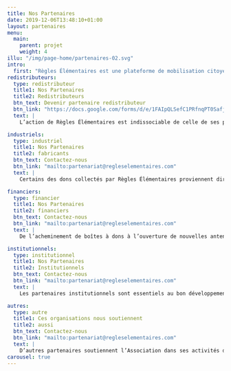 ```yaml
---
title: Nos Partenaires
date: 2019-12-06T13:48:10+01:00
layout: partenaires
menu:
  main:
    parent: projet
    weight: 4
illu: "/img/page-home/partenaires-02.svg"
intro: 
  first: "Règles Élémentaires est une plateforme de mobilisation citoyenne et notre démarche est collaborative par essence : l’équipe de Règles Élémentaires coordonne tous les aspects logistiques de la collecte de produits d’hygiène intime, tandis que la redistribution aux femmes en situation de précarité est assurée par des organisations médico-sociales ou spécialistes du mal-logement partenaires. En effet, le monde de la rue et le « sans-abrisme » nécessitent des qualités interpersonnelles d’écoute et de confiance que les travailleurs·ses sociaux·ales et les associations spécialisées construisent sur le long-terme et qui légitiment leur action sur le terrain. Si l’action de Règles Élémentaires peut s’inscrire dans la durée, c’est aussi grâce au soutien moral, matériel et financier, de nombreux autres partenaires."
redistributeurs:
  type: redistributeur
  title1: Nos Partenaires
  title2: Redistributeurs
  btn_text: Devenir partenaire redistributeur
  btn_link: "https://docs.google.com/forms/d/e/1FAIpQLSefC1PRfnqPT0SafjXoU4UC8Hznrhwo0Zw4Rig25YxCciCgKw/viewform?usp=sf_link"
  text: |
    L’action de Règles Élémentaires est indissociable de celle de ses partenaires. Notre démarche est collaborative par essence : l’équipe de Règles Élémentaires coordonne tous les aspects logistiques de la collecte de produits d’hygiène intime, tandis que la redistribution aux femmes en situation de précarité est assurée par des organisations médico-sociales ou spécialistes du mal-logement partenaires.

industriels:
  type: industriel
  title1: Nos Partenaires
  title2: fabricants
  btn_text: Contactez-nous
  btn_link: "mailto:partenariat@regleselementaires.com"
  text: |
    Certains des dons collectés par Règles Élémentaires proviennent directement des industriels. Fabricants de protections jetables ou réutilisables, ces partenaires nous permettent d’offrir la plus grande diversité de produits possible aux femmes bénéficiaires afin que celles-ci choisissent ce qui leur convient le mieux. En effet, chez Règles Élémentaires, nous pensons que chaque femme devrait avoir le choix de ses protections d’hygiène intime et être informée de toutes les alternatives qui existent !

financiers:
  type: financier
  title1: Nos Partenaires
  title2: financiers
  btn_text: Contactez-nous
  btn_link: "mailto:partenariat@regleselementaires.com"
  text: |
    De l’acheminement de boîtes à dons à l’ouverture de nouvelles antennes, en passant par le développement de notre volet de sensibilisation destiné aux bénéficiaires et au public scolaire ainsi que l’organisation de la redistribution de toujours plus de produits, nos partenaires financiers apportent à l’Association un soutien capital à toutes les étapes du processus.

institutionnels:
  type: institutionnel
  title1: Nos Partenaires
  title2: Institutionnels
  btn_text: Contactez-nous
  btn_link: "mailto:partenariat@regleselementaires.com"
  text: |
    Les partenaires institutionnels sont essentiels au bon développement de l’Association et nous permettent de porter toujours plus loin la lutte contre la précarité menstruelle. Le fait que des élu·es, des maires ou des ministres s’emparent du sujet amplifie notre message et nous rapproche d’un monde où la précarité menstruelle n’existerait plus.

autres:
  type: autre
  title1: Ces organisations nous soutiennent
  title2: aussi
  btn_text: Contactez-nous
  btn_link: "mailto:partenariat@regleselementaires.com"
  text: |
    D’autres partenaires soutiennent l’Association dans ses activités de tous les jours. Ces partenaires sont pour certains des points de collecte permanents, d’autres nous accompagnent à nos ateliers de sensibilisation, et d’autres encore nous épaulent pour la logistique, mais tous sont indispensables à l’Association.
carousel: true
---
```

